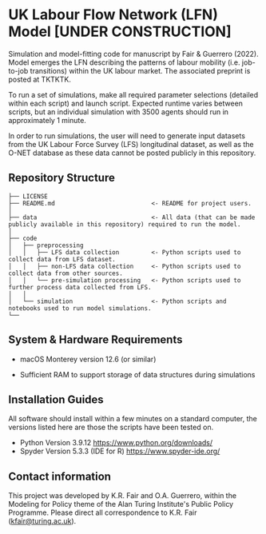 # UK Labour Flow Network (LFN) Model **[UNDER CONSTRUCTION]**

Simulation and model-fitting code for manuscript by Fair & Guerrero (2022). Model emerges the LFN describing the patterns of labour mobility (i.e. job-to-job transitions) within the UK labour market. The associated preprint is posted at TKTKTK.

To run a set of simulations, make all required parameter selections (detailed within each script) and launch script. Expected runtime varies between scripts, but an individual simulation with 3500 agents should run in approximately 1 minute.

In order to run simulations, the user will need to generate input datasets from the UK Labour Force Survey (LFS) longitudinal dataset, as well as the O-NET database as these data cannot be posted publicly in this repository.

## Repository Structure

```
├── LICENSE
├── README.md                           <- README for project users.
│
├── data                                <- All data (that can be made publicly available in this repository) required to run the model.
│
├── code               
│   ├── preprocessing    
│   │   ├── LFS data collection         <- Python scripts used to collect data from LFS dataset.
│   │   ├── non-LFS data collection     <- Python scripts used to collect data from other sources.
│   │   └── pre-simulation processing   <- Python scripts used to further process data collected from LFS.
│   │
│   └── simulation                      <- Python scripts and notebooks used to run model simulations.
└──
```

## System & Hardware Requirements

* macOS Monterey version 12.6 (or similar)

* Sufficient RAM to support storage of data structures during simulations

## Installation Guides

All software should install within a few minutes on a standard computer, the versions listed here are those the scripts have been tested on.

* Python Version 3.9.12 https://www.python.org/downloads/
* Spyder Version 5.3.3 (IDE for R) https://www.spyder-ide.org/

## Contact information

This project was developed by K.R. Fair and O.A. Guerrero, within the Modeling for Policy theme of the Alan Turing Institute's Public Policy Programme. Please direct all correspondence to K.R. Fair (kfair@turing.ac.uk).
